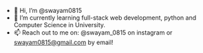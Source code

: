- 👋 Hi, I’m @swayam0815
- 🌱 I’m currently learning full-stack web development, python and Computer Science in University.
- 📫 Reach out to me on: @swayam_0815 on instagram or swayam0815@gmail.com by email!
